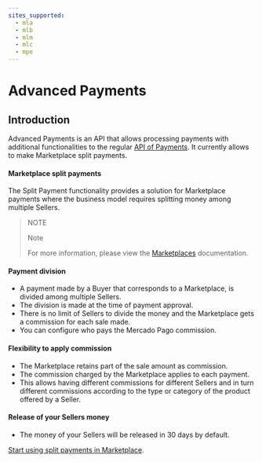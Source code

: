 ```yaml
---
sites_supported:
  - mla
  - mlb
  - mlm
  - mlc
  - mpe
---
```


# Advanced Payments
## Introduction

Advanced Payments is an API that allows processing payments with additional functionalities to the regular [API of Payments](https://www.mercadopago.com.br/developers/en/guides/payments/api/introduction/). It currently allows to make Marketplace split payments.

#### Marketplace split payments

The Split Payment functionality provides a solution for Marketplace payments where the business model requires splitting money among multiple Sellers.

> NOTE
>
> Note
>
> For more information, please view the [Marketplaces](https://www.mercadopago.com.br/developers/en/guides/marketplace/api/introduction/) documentation.

#### Payment division

* A payment made by a Buyer that corresponds to a Marketplace, is divided among multiple Sellers.
* The division is made at the time of payment approval.
* There is no limit of Sellers to divide the money and the Marketplace gets a commission for each sale made.
* You can configure who pays the Mercado Pago commission.

#### Flexibility to apply commission

* The Marketplace retains part of the sale amount as commission.
* The commission charged by the Marketplace applies to each payment.
* This allows having different commissions for different Sellers and in turn different commissions according to the type or category of the product offered by a Seller.

#### Release of your Sellers money

* The money of your Sellers will be released in 30 days by default.

[Start using split payments in Marketplace](https://www.mercadopago.com.br/developers/en/guides/marketplace/advanced-payments/receive-split-payments/).